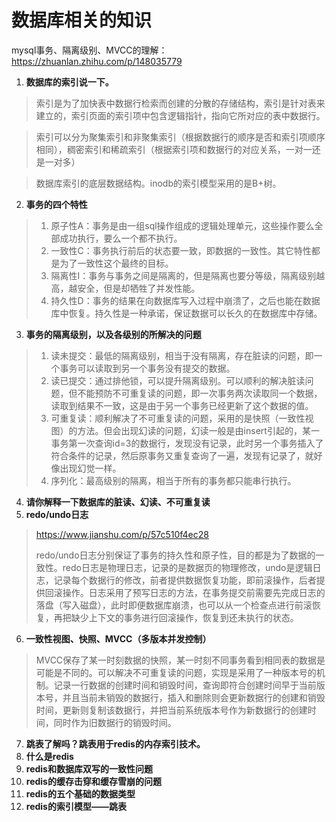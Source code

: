 # 数据库相关的知识
mysql事务、隔离级别、MVCC的理解：https://zhuanlan.zhihu.com/p/148035779
1. **数据库的索引说一下。**
> 索引是为了加快表中数据行检索而创建的分散的存储结构，索引是针对表来建立的，索引页面的索引项中包含逻辑指针，指向它所对应的表中数据行。

> 索引可以分为聚集索引和非聚集索引（根据数据行的顺序是否和索引项顺序相同），稠密索引和稀疏索引（根据索引项和数据行的对应关系，一对一还是一对多）

> 数据库索引的底层数据结构。inodb的索引模型采用的是B+树。
2. **事务的四个特性**
> 1. 原子性A：事务是由一组sql操作组成的逻辑处理单元，这些操作要么全部成功执行，要么一个都不执行。
> 2. 一致性C：事务执行前后的状态要一致，即数据的一致性。其它特性都是为了一致性这个最终的目标。
> 3. 隔离性I：事务与事务之间是隔离的，但是隔离也要分等级，隔离级别越高，越安全，但是却牺牲了并发性能。
> 4. 持久性D：事务的结果在向数据库写入过程中崩溃了，之后也能在数据库中恢复。持久性是一种承诺，保证数据可以长久的在数据库中存储。
3. **事务的隔离级别，以及各级别的所解决的问题**
> 1. 读未提交：最低的隔离级别，相当于没有隔离，存在脏读的问题，即一个事务可以读取到另一个事务没有提交的数据。
> 2. 读已提交：通过排他锁，可以提升隔离级别。可以顺利的解决脏读问题，但不能预防不可重复读的问题，即一次事务两次读取同一个数据，读取到结果不一致，这是由于另一个事务已经更新了这个数据的值。
> 3. 可重复读：顺利解决了不可重复读的问题，采用的是快照（一致性视图）的方法。但会出现幻读的问题，幻读一般是由insert引起的，某一事务第一次查询id=3的数据行，发现没有记录，此时另一个事务插入了符合条件的记录，然后原事务又重复查询了一遍，发现有记录了，就好像出现幻觉一样。
> 4. 序列化：最高级别的隔离，相当于所有的事务都只能串行执行。
4. **请你解释一下数据库的脏读、幻读、不可重复读**
5. **redo/undo日志**
> https://www.jianshu.com/p/57c510f4ec28
> 
> redo/undo日志分别保证了事务的持久性和原子性，目的都是为了数据的一致性。redo日志是物理日志，记录的是数据页的物理修改，undo是逻辑日志，记录每个数据行的修改，前者提供数据恢复功能，即前滚操作，后者提供回滚操作。日志采用了预写日志的方法，在事务提交前需要先完成日志的落盘（写入磁盘），此时即便数据库崩溃，也可以从一个检查点进行前滚恢复，再把缺少上下文的事务进行回滚操作，恢复到还未执行的状态。
6. **一致性视图、快照、MVCC（多版本并发控制）**
> MVCC保存了某一时刻数据的快照，某一时刻不同事务看到相同表的数据是可能是不同的。可以解决不可重复读的问题，实现是采用了一种版本号的机制。记录一行数据的创建时间和销毁时间，查询即符合创建时间早于当前版本号，并且当前未销毁的数据行，插入和删除则会更新数据行的创建和销毁时间，更新则复制该数据行，并把当前系统版本号作为新数据行的创建时间，同时作为旧数据行的销毁时间。
7. **跳表了解吗？跳表用于redis的内存索引技术。**
8. **什么是redis**
9. **redis和数据库双写的一致性问题**
10. **redis的缓存击穿和缓存雪崩的问题**
11. **redis的五个基础的数据类型**
12. **redis的索引模型——跳表**
